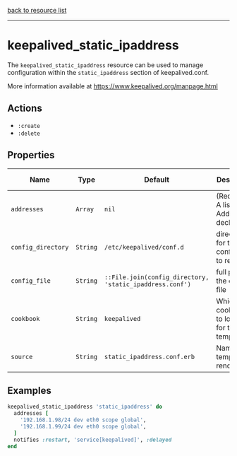 [back to resource list](https://github.com/sous-chefs/keepalived#resources)

---

# keepalived_static_ipaddress

The `keepalived_static_ipaddress` resource can be used to manage configuration within the `static_ipaddress` section of keepalived.conf.

More information available at <https://www.keepalived.org/manpage.html>

## Actions

- `:create`
- `:delete`

## Properties

| Name        | Type        |  Default | Description | Allowed Values |
------------- | ----------- | -------- | ----------- | -------------- |
| `addresses` | `Array`       | `nil` | (Required) A list of IP Address declarations | |
| `config_directory` | `String` | `/etc/keepalived/conf.d` | directory for the config file to reside in | |
| `config_file` | `String` | `::File.join(config_directory, 'static_ipaddress.conf')` | full path to the config file | |
| `cookbook` | `String` | `keepalived` | Which cookbook to look in for the template | |
| `source` | `String` | `static_ipaddress.conf.erb` | Name of the template to render | |

## Examples

```ruby
keepalived_static_ipaddress 'static_ipaddress' do
  addresses [
    '192.168.1.98/24 dev eth0 scope global',
    '192.168.1.99/24 dev eth0 scope global',
  ]
  notifies :restart, 'service[keepalived]', :delayed
end
```
